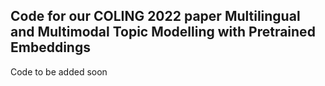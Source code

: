 ## Code for our COLING 2022 paper **Multilingual and Multimodal Topic Modelling with Pretrained Embeddings**

Code to be added soon
